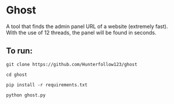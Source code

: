# Ghost
A tool that finds the admin panel URL of a website (extremely fast).  
With the use of 12 threads, the panel will be found in seconds.
## To run:
```git clone https://github.com/Hunterfollow123/ghost```

```cd ghost```

```pip install -r requirements.txt```

```python ghost.py```

